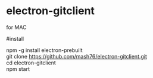 # electron-gitclient

for MAC  

#install

npm -g install electron-prebuilt   
git clone https://github.com/mash76/electron-gitclient.git  
cd electron-gitclient  
npm start  
